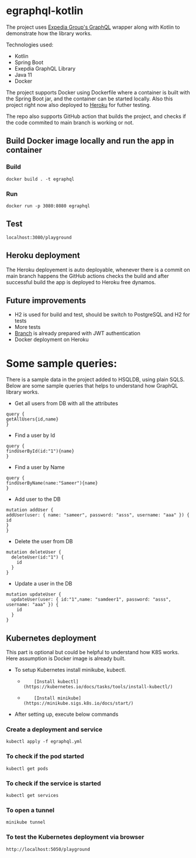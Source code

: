 # egraphql-kotlin

The project uses [Expedia Group's GraphQL](https://opensource.expediagroup.com/graphql-kotlin/docs/)
wrapper along with Kotlin to demonstrate how the library works.

Technologies used:

- Kotlin
- Spring Boot
- Exepdia GraphQL Library
- Java 11
- Docker

The project supports Docker using Dockerfile where a container is built with the Spring Boot jar, and the container can
be started locally. Also this project right now also deployed
to [Heroku](https://egraphql-test.herokuapp.com/playground) for futher testing.

The repo also supports GitHub action that builds the project, and checks if the code commited to main branch is working
or not.

## Build Docker image locally and run the app in container

### Build

```
docker build . -t egraphql
```

### Run

```
docker run -p 3080:8080 egraphql
```

## Test

```
localhost:3080/playground
```

## Heroku deployment

The Heroku deployement is auto deployable, whenever there is a commit on main branch happens the GitHub actions checks
the build and after successful build the app is deployed to Heroku free dynamos.

## Future improvements

- H2 is used for build and test, should be switch to PostgreSQL and H2 for tests
- More tests
- [Branch](https://github.com/cricketsamya/egraphql-kotlin/pull/14) is already prepared with JWT authentication
- Docker deployment on Heroku

# Some sample queries:

There is a sample data in the project added to HSQLDB, using plain SQLS. Below are some sample queries that helps to
understand how GraphQL library works.

- Get all users from DB with all the attributes

```
query {
getAllUsers{id,name}
}
```

- Find a user by Id

```
query {
findUserById(id:"1"){name}
}
```

- Find a user by Name

```
query {
findUserByName(name:"Sameer"){name}
}
```

- Add user to the DB

```
mutation addUser {
addUser(user: { name: "sameer", password: "asss", username: "aaa" }) {
id
}
}
```

- Delete the user from DB

```
mutation deleteUser {
  deleteUser(id:"1") {
    id
  }
}
```

- Update a user in the DB

```
mutation updateUser {
  updateUser(user: { id:"1",name: "samdeer1", password: "asss", username: "aaa" }) {
    id
  }
}
```

## Kubernetes deployment
This part is optional but could be helpful to understand how K8S works. Here assumption is Docker image is already built.

- To setup Kubernetes install minikube, kubectl.
  * 		[Install kubectl] (https://kubernetes.io/docs/tasks/tools/install-kubectl/)
  * 		[Install minikube] (https://minikube.sigs.k8s.io/docs/start/)

- After setting up, execute below commands
### Create a deployment and service
```
kubectl apply -f egraphql.yml
```
### To check if the pod started
```
kubectl get pods
```
### To check if the service is started
```
kubectl get services
```

### To open a tunnel
```
minikube tunnel
```

### To test the Kubernetes deployment via browser
```
http://localhost:5050/playground
```




